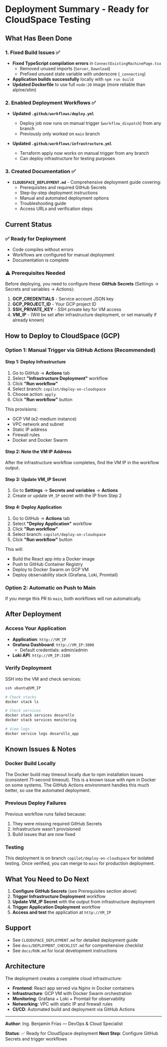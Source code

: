 # Deployment Summary - Ready for CloudSpace Testing

## What Has Been Done

### 1. Fixed Build Issues ✅
- **Fixed TypeScript compilation errors** in `ConnectExistingMachinePage.tsx`
  - Removed unused imports (`Server`, `Download`)
  - Prefixed unused state variable with underscore (`_connecting`)
- **Application builds successfully** locally with `npm run build`
- **Updated Dockerfile** to use full `node:20` image (more reliable than alpine/slim)

### 2. Enabled Deployment Workflows ✅
- **Updated `.github/workflows/deploy.yml`**
  - Deploy job now runs on manual trigger (`workflow_dispatch`) from any branch
  - Previously only worked on `main` branch
  
- **Updated `.github/workflows/infrastructure.yml`**
  - Terraform apply now works on manual trigger from any branch
  - Can deploy infrastructure for testing purposes

### 3. Created Documentation ✅
- **`CLOUDSPACE_DEPLOYMENT.md`** - Comprehensive deployment guide covering:
  - Prerequisites and required GitHub Secrets
  - Step-by-step deployment instructions
  - Manual and automated deployment options
  - Troubleshooting guide
  - Access URLs and verification steps

## Current Status

### ✅ Ready for Deployment
- Code compiles without errors
- Workflows are configured for manual deployment
- Documentation is complete

### ⚠️ Prerequisites Needed
Before deploying, you need to configure these **GitHub Secrets** (Settings → Secrets and variables → Actions):

1. **GCP_CREDENTIALS** - Service account JSON key
2. **GCP_PROJECT_ID** - Your GCP project ID  
3. **SSH_PRIVATE_KEY** - SSH private key for VM access
4. **VM_IP** - (Will be set after infrastructure deployment, or set manually if already known)

## How to Deploy to CloudSpace (GCP)

### Option 1: Manual Trigger via GitHub Actions (Recommended)

#### Step 1: Deploy Infrastructure
1. Go to GitHub → **Actions** tab
2. Select **"Infrastructure Deployment"** workflow
3. Click **"Run workflow"**
4. Select branch: `copilot/deploy-on-cloudspace`
5. Choose action: `apply`
6. Click **"Run workflow"** button

This provisions:
- GCP VM (e2-medium instance)
- VPC network and subnet
- Static IP address
- Firewall rules
- Docker and Docker Swarm

#### Step 2: Note the VM IP Address
After the infrastructure workflow completes, find the VM IP in the workflow output.

#### Step 3: Update VM_IP Secret
1. Go to **Settings** → **Secrets and variables** → **Actions**
2. Create or update `VM_IP` secret with the IP from Step 2

#### Step 4: Deploy Application
1. Go to GitHub → **Actions** tab
2. Select **"Deploy Application"** workflow
3. Click **"Run workflow"**
4. Select branch: `copilot/deploy-on-cloudspace`
5. Click **"Run workflow"** button

This will:
- Build the React app into a Docker image
- Push to GitHub Container Registry
- Deploy to Docker Swarm on GCP VM
- Deploy observability stack (Grafana, Loki, Promtail)

### Option 2: Automatic on Push to Main
If you merge this PR to `main`, both workflows will run automatically.

## After Deployment

### Access Your Application
- **Application**: `http://VM_IP`
- **Grafana Dashboard**: `http://VM_IP:3000`
  - Default credentials: admin/admin
- **Loki API**: `http://VM_IP:3100`

### Verify Deployment
SSH into the VM and check services:
```bash
ssh ubuntu@VM_IP

# Check stacks
docker stack ls

# Check services  
docker stack services desarollo
docker stack services monitoring

# View logs
docker service logs desarollo_app
```

## Known Issues & Notes

### Docker Build Locally
The Docker build may timeout locally due to npm installation issues (consistent 71-second timeout). This is a known issue with npm in Docker on some systems. The GitHub Actions environment handles this much better, so use the automated deployment.

### Previous Deploy Failures
Previous workflow runs failed because:
1. They were missing required GitHub Secrets
2. Infrastructure wasn't provisioned
3. Build issues that are now fixed

### Testing
This deployment is on branch `copilot/deploy-on-cloudspace` for isolated testing. Once verified, you can merge to `main` for production deployment.

## What You Need to Do Next

1. **Configure GitHub Secrets** (see Prerequisites section above)
2. **Trigger Infrastructure Deployment** workflow
3. **Update VM_IP Secret** with the output from infrastructure deployment
4. **Trigger Application Deployment** workflow
5. **Access and test** the application at `http://VM_IP`

## Support

- See `CLOUDSPACE_DEPLOYMENT.md` for detailed deployment guide
- See `docs/DEPLOYMENT_CHECKLIST.md` for comprehensive checklist
- See `docs/RUN.md` for local development instructions

## Architecture

The deployment creates a complete cloud infrastructure:
- **Frontend**: React app served via Nginx in Docker containers
- **Infrastructure**: GCP VM with Docker Swarm orchestration
- **Monitoring**: Grafana + Loki + Promtail for observability
- **Networking**: VPC with static IP and firewall rules
- **CI/CD**: Automated build and deployment via GitHub Actions

---

**Author**: Ing. Benjamín Frías — DevOps & Cloud Specialist

**Status**: ✅ Ready for CloudSpace deployment
**Next Step**: Configure GitHub Secrets and trigger workflows
